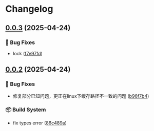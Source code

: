 # Changelog

## [0.0.3](https://github.com/KarinJS/puppeteer/compare/puppeteer-core-types-v0.0.2...puppeteer-core-types-v0.0.3) (2025-04-24)


### 🐛 Bug Fixes

* lock ([f7e97fd](https://github.com/KarinJS/puppeteer/commit/f7e97fd83908200d4057b8ecffb0169ebd51fec8))

## [0.0.2](https://github.com/KarinJS/puppeteer/compare/puppeteer-core-types-v0.0.1...puppeteer-core-types-v0.0.2) (2025-04-24)


### 🐛 Bug Fixes

* 修复部分已知问题，更正在linux下缓存路径不一致的问题 ([b96f7b4](https://github.com/KarinJS/puppeteer/commit/b96f7b48c19902b16bca0b7d029e6e905e4a04d6))


### 📦️ Build System

* fix types error ([86c489a](https://github.com/KarinJS/puppeteer/commit/86c489a1bbb6eecfde850bb8d36260665873643b))
